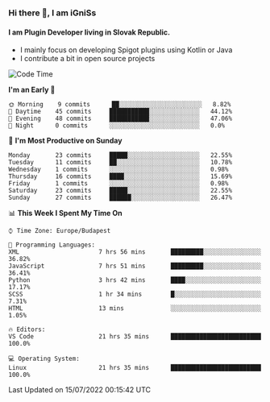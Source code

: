 ### Hi there 👋, I am iGniSs

#### I am Plugin Developer living in Slovak Republic.
- I mainly focus on developing Spigot plugins using Kotlin or Java
- I contribute a bit in open source projects

<!--START_SECTION:waka-->
![Code Time](http://img.shields.io/badge/Code%20Time-827%20hrs%2032%20mins-blue)

**I'm an Early 🐤** 

```text
🌞 Morning    9 commits      ██░░░░░░░░░░░░░░░░░░░░░░░   8.82% 
🌆 Daytime    45 commits     ███████████░░░░░░░░░░░░░░   44.12% 
🌃 Evening    48 commits     ███████████░░░░░░░░░░░░░░   47.06% 
🌙 Night      0 commits      ░░░░░░░░░░░░░░░░░░░░░░░░░   0.0%

```
📅 **I'm Most Productive on Sunday** 

```text
Monday       23 commits     █████░░░░░░░░░░░░░░░░░░░░   22.55% 
Tuesday      11 commits     ██░░░░░░░░░░░░░░░░░░░░░░░   10.78% 
Wednesday    1 commits      ░░░░░░░░░░░░░░░░░░░░░░░░░   0.98% 
Thursday     16 commits     ████░░░░░░░░░░░░░░░░░░░░░   15.69% 
Friday       1 commits      ░░░░░░░░░░░░░░░░░░░░░░░░░   0.98% 
Saturday     23 commits     █████░░░░░░░░░░░░░░░░░░░░   22.55% 
Sunday       27 commits     ██████░░░░░░░░░░░░░░░░░░░   26.47%

```


📊 **This Week I Spent My Time On** 

```text
⌚︎ Time Zone: Europe/Budapest

💬 Programming Languages: 
XML                      7 hrs 56 mins       █████████░░░░░░░░░░░░░░░░   36.82% 
JavaScript               7 hrs 51 mins       █████████░░░░░░░░░░░░░░░░   36.41% 
Python                   3 hrs 42 mins       ████░░░░░░░░░░░░░░░░░░░░░   17.17% 
SCSS                     1 hr 34 mins        █░░░░░░░░░░░░░░░░░░░░░░░░   7.31% 
HTML                     13 mins             ░░░░░░░░░░░░░░░░░░░░░░░░░   1.05%

🔥 Editors: 
VS Code                  21 hrs 35 mins      █████████████████████████   100.0%

💻 Operating System: 
Linux                    21 hrs 35 mins      █████████████████████████   100.0%

```


 Last Updated on 15/07/2022 00:15:42 UTC
<!--END_SECTION:waka-->